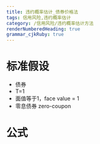 ```yaml
---
title: 违约概率估计_债券价格法
tags: 信用风险,违约概率估计
category: /信用风险/违约概率估计方法
renderNumberedHeading: true
grammar_cjkRuby: true
---
```


# 标准假设

- 债券
- T=1
- 面值等于1，face value = 1
- 零息债券 zero-coupon

# 公式
